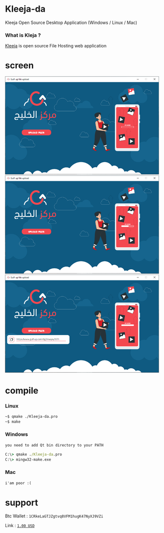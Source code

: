 # Kleeja-da
Kleeja Open Source Desktop Application (Windows / Linux / Mac)

### What is Kleja ?
[Kleeja](http://kleeja.net/) is open source File Hosting web application


# screen
<img src="./Screenshot 2021-05-07 185639.png">
<img src="./Screenshot 2021-05-07 185711.png">
<img src="./Screenshot 2021-05-07 185727.png">

# compile 
### Linux
```bash
~$ qmake ./Kleeja-da.pro
~$ make
```
### Windows
`you need to add Qt bin directory to your PATH`

```cmd
C:\> qmake ./Kleeja-da.pro
C:\> mingw32-make.exe
```
### Mac
`i'am poor :(`

# support

Btc Wallet : `1CRkeLaGTJZgtvq8VFM1hugK47NyXJ9VZi`

Link : [`1.00 USD`](https://blockchain.com/btc/payment_request?address=1CRkeLaGTJZgtvq8VFM1hugK47NyXJ9VZi&amount=0.00001782&message=support)
